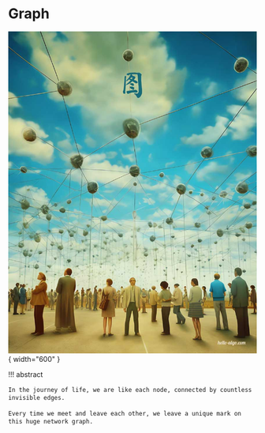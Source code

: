 # Graph

<div class="center-table" markdown>

![graph](../assets/covers/chapter_graph.jpg){ width="600" }

</div>

!!! abstract

    In the journey of life, we are like each node, connected by countless invisible edges.
   
    Every time we meet and leave each other, we leave a unique mark on this huge network graph.
